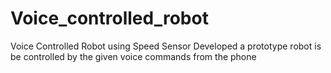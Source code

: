 # Voice_controlled_robot
Voice Controlled Robot using Speed Sensor  Developed a prototype robot is be controlled by the given voice commands from the phone
